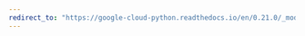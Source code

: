 ```yaml
---
redirect_to: "https://google-cloud-python.readthedocs.io/en/0.21.0/_modules/google/cloud/resource_manager/client.html"
---
```

